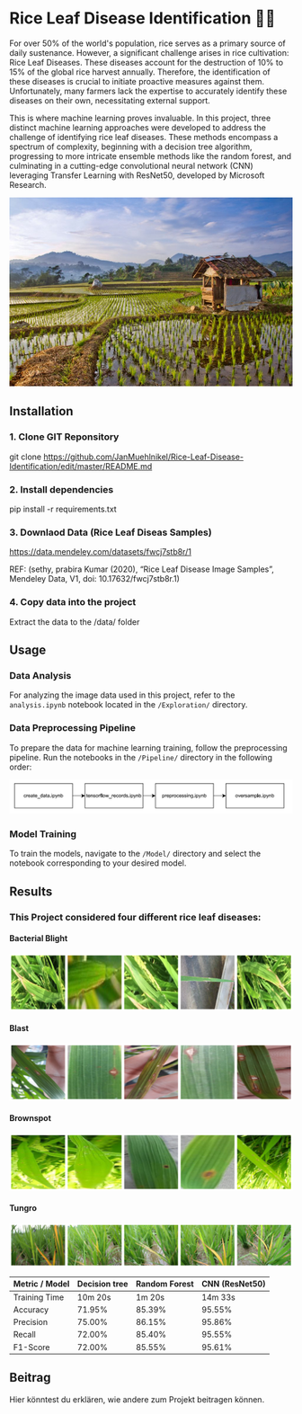 # Rice Leaf Disease Identification 🌾🚀

For over 50% of the world's population, rice serves as a primary source of daily sustenance. However, a significant challenge arises in rice cultivation: Rice Leaf Diseases. These diseases account for the destruction of 10% to 15% of the global rice harvest annually. Therefore, the identification of these diseases is crucial to initiate proactive measures against them. Unfortunately, many farmers lack the expertise to accurately identify these diseases on their own, necessitating external support.

This is where machine learning proves invaluable. In this project, three distinct machine learning approaches were developed to address the challenge of identifying rice leaf diseases. These methods encompass a spectrum of complexity, beginning with a decision tree algorithm, progressing to more intricate ensemble methods like the random forest, and culminating in a cutting-edge convolutional neural network (CNN) leveraging Transfer Learning with ResNet50, developed by Microsoft Research.

![Rice Farm](./img/farm.jpg)


## Installation

### 1. **Clone GIT Reponsitory**

   git clone https://github.com/JanMuehlnikel/Rice-Leaf-Disease-Identification/edit/master/README.md
   
### 2. **Install dependencies**

   pip install -r requirements.txt
   
### 3. **Downlaod Data (Rice Leaf Diseas Samples)**

   https://data.mendeley.com/datasets/fwcj7stb8r/1 
   
   REF: (sethy, prabira Kumar (2020), “Rice Leaf Disease Image Samples”, Mendeley Data, V1, doi: 10.17632/fwcj7stb8r.1)
   
### 4. **Copy data into the project**

   Extract the data to the /data/ folder


## Usage

### Data Analysis
For analyzing the image data used in this project, refer to the `analysis.ipynb` notebook located in the `/Exploration/` directory.

### Data Preprocessing Pipeline
To prepare the data for machine learning training, follow the preprocessing pipeline. Run the notebooks in the `/Pipeline/` directory in the following order:

<img src="./img/usage.png" alt="Data Pipeline" width="750"/>

### Model Training
To train the models, navigate to the `/Model/` directory and select the notebook corresponding to your desired model.

## Results
### This Project considered four different rice leaf diseases:
#### Bacterial Blight
![Bildbeschreibung 1](./img/bacterial.png)
#### Blast
![Bildbeschreibung 1](./img/Blast_images.png)
#### Brownspot
![Bildbeschreibung 1](./img/Brownspot_images.png)
#### Tungro
![Bildbeschreibung 1](./img/Tungro_images.png)


| Metric / Model | Decision tree | Random Forest | CNN (ResNet50) |
|--------------|--------------|--------------|--------------|
| Training Time | 10m 20s | 1m 20s | 14m 33s |
| Accuracy | 71.95%| 85.39% | 95.55%|
| Precision | 75.00%| 86.15% | 95.86%|
| Recall | 72.00%| 85.40% | 95.55%|
| F1-Score| 72.00%| 85.55%| 95.61%|

## Beitrag

Hier könntest du erklären, wie andere zum Projekt beitragen können.
